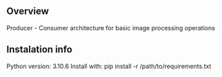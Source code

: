 ## Overview
Producer - Consumer architecture for basic image processing operations
## Instalation info
Python version: 3.10.6
Install with: pip install -r /path/to/requirements.txt
